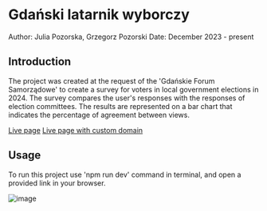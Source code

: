 # Gdański latarnik wyborczy

Author: Julia Pozorska, Grzegorz Pozorski 
Date: December 2023 - present

## Introduction
The project was created at the request of the 'Gdańskie Forum Samorządowe' to create a survey for voters in local government elections in 2024. The survey compares the user's responses with the responses of election committees. The results are represented on a bar chart that indicates the percentage of agreement between views.

[Live page](https://julnac.github.io/gdanski-latarnik-wyborczy/)
[Live page with custom domain](https://gdanskilatarnik.pl/)

## Usage
To run this project use 'npm run dev' command in terminal, and open a provided link in your browser. 

![image](https://github.com/julnac/gdanski-latarnik-wyborczy/assets/112817385/0132d4cc-2c73-4968-9af2-66a1fd21180c)



